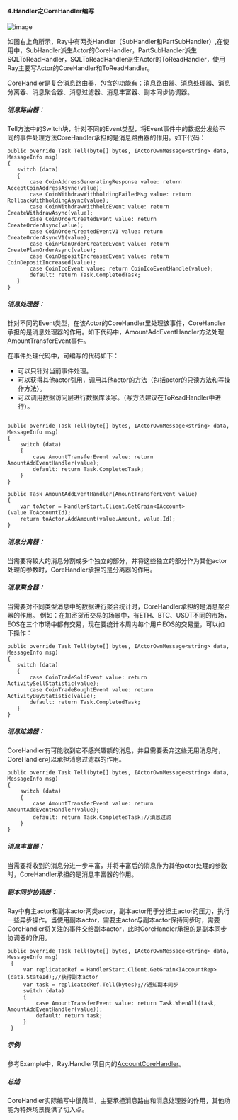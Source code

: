 #### 4.Handler之CoreHandler编写

![image](https://note.youdao.com/yws/api/personal/file/4BC3080DF87B49D4976D156F91B9A734?method=download&shareKey=eec79b78ea3d87e0031c7804e0f0b78d)

如图右上角所示，Ray中有两类Handler（SubHandler和PartSubHandler）,在使用中，SubHandler派生Actor的CoreHandler，PartSubHandler派生SQLToReadHandler，SQLToReadHandler派生Actor的ToReadHandler，使用Ray主要写Actor的CoreHandler和ToReadHandler。

CoreHandler是复合消息路由器，包含的功能有：消息路由器、消息处理器、消息分离器、消息聚合器、消息过滤器、消息丰富器、副本同步协调器。

##### 消息路由器：

Tell方法中的Switch块，针对不同的Event类型，将Event事件中的数据分发给不同的事件处理方法CoreHandler承担的是消息路由器的作用。如下代码：

```
public override Task Tell(byte[] bytes, IActorOwnMessage<string> data, MessageInfo msg)
{
   switch (data)
   {
       case CoinAddressGeneratingResponse value: return AcceptCoinAddressAsync(value);
       case CoinWithdrawWithholdingFailedMsg value: return RollbackWithholdingAsync(value);
       case CoinWithdrawWithheldEvent value: return CreateWithdrawAsync(value);
       case CoinOrderCreatedEvent value: return CreateOrderAsync(value);
       case CoinOrderCreatedEventV1 value: return CreateOrderAsyncV1(value);
       case CoinPlanOrderCreatedEvent value: return CreatePlanOrderAsync(value);
       case CoinDepositIncreasedEvent value: return CoinDepositIncreased(value);
       case CoinIcoEvent value: return CoinIcoEventHandle(value);
       default: return Task.CompletedTask;
   }
}
```
##### 消息处理器：

针对不同的Event类型，在该Actor的CoreHandler里处理该事件，CoreHandler承担的是消息处理器的作用。如下代码中，AmountAddEventHandler方法处理AmountTransferEvent事件。

在事件处理代码中，可编写的代码如下：
- 可以只针对当前事件处理。
- 可以获得其他actor引用，调用其他actor的方法（包括actor的只读方法和写操作方法）。
- 可以调用数据访问层进行数据库读写。（写方法建议在ToReadHandler中进行）。

```

public override Task Tell(byte[] bytes, IActorOwnMessage<string> data, MessageInfo msg)
{
    switch (data)
    {
        case AmountTransferEvent value: return AmountAddEventHandler(value);
        default: return Task.CompletedTask;
    }
}

public Task AmountAddEventHandler(AmountTransferEvent value)
{
    var toActor = HandlerStart.Client.GetGrain<IAccount>(value.ToAccountId);
    return toActor.AddAmount(value.Amount, value.Id);
}
```
##### 消息分离器：

当需要将较大的消息分割成多个独立的部分，并将这些独立的部分作为其他actor处理的参数时，CoreHandler承担的是分离器的作用。
##### 消息聚合器：

当需要对不同类型消息中的数据进行聚合统计时，CoreHandler承担的是消息聚合器的作用。
例如：在加密货币交易的场景中，有ETH、BTC、USDT不同的市场，EOS在三个市场中都有交易，现在要统计本周内每个用户EOS的交易量，可以如下操作：

```
public override Task Tell(byte[] bytes, IActorOwnMessage<string> data, MessageInfo msg)
{
   switch (data)
   {
       case CoinTradeSoldEvent value: return ActivitySellStatistic(value);
       case CoinTradeBoughtEvent value: return ActivityBuyStatistic(value);
       default: return Task.CompletedTask;
   }
}
```
##### 消息过滤器：

CoreHandler有可能收到它不感兴趣额的消息，并且需要丢弃这些无用消息时，CoreHandler可以承担消息过滤器的作用。
```
public override Task Tell(byte[] bytes, IActorOwnMessage<string> data, MessageInfo msg)
{
    switch (data)
    {
        case AmountTransferEvent value: return AmountAddEventHandler(value);
        default: return Task.CompletedTask;//消息过滤
    }
}
```
##### 消息丰富器：

当需要将收到的消息分进一步丰富，并将丰富后的消息作为其他actor处理的参数时，CoreHandler承担的是消息丰富器的作用。

##### 副本同步协调器：
Ray中有主actor和副本actor两类actor，副本actor用于分担主actor的压力，执行一些异步操作。当使用副本actor，需要主actor与副本actor保持同步时，需要CoreHandler将关注的事件交给副本actor，此时CoreHandler承担的是副本同步协调器的作用。
```
public override Task Tell(byte[] bytes, IActorOwnMessage<string> data, MessageInfo msg)
 {
     var replicatedRef = HandlerStart.Client.GetGrain<IAccountRep>(data.StateId);//获得副本actor
     var task = replicatedRef.Tell(bytes);//通知副本同步
     switch (data)
     {
         case AmountTransferEvent value: return Task.WhenAll(task, AmountAddEventHandler(value));
         default: return task;
     }
 }
```
##### 示例
参考Example中，Ray.Handler项目内的[AccountCoreHandler](https://github.com/RayTale/Ray/tree/master/Example)。
##### 总结
CoreHandler实际编写中很简单，主要承担消息路由和消息处理器的作用，其他功能为特殊场景提供了切入点。